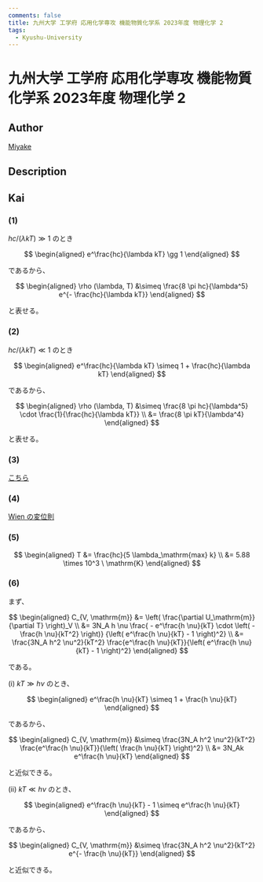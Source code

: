 ```yaml
---
comments: false
title: 九州大学 工学府 応用化学専攻 機能物質化学系 2023年度 物理化学 2
tags:
  - Kyushu-University
---
```

# 九州大学 工学府 応用化学専攻 機能物質化学系 2023年度 物理化学 2

## **Author**
[Miyake](https://miyake.github.io/exams/index.html)

## **Description**

## **Kai**
### (1)
$hc / (\lambda kT) \gg 1$ のとき

$$
  \begin{aligned}
  e^\frac{hc}{\lambda kT} \gg 1
  \end{aligned}
$$

であるから、

$$
  \begin{aligned}
  \rho (\lambda, T)
  &\simeq \frac{8 \pi hc}{\lambda^5} e^{- \frac{hc}{\lambda kT}}
  \end{aligned}
$$

と表せる。

### (2)
$hc / (\lambda kT) \ll 1$ のとき

$$
  \begin{aligned}
  e^\frac{hc}{\lambda kT} \simeq 1 + \frac{hc}{\lambda kT}
  \end{aligned}
$$

であるから、

$$
  \begin{aligned}
  \rho (\lambda, T)
  &\simeq \frac{8 \pi hc}{\lambda^5} \cdot \frac{1}{\frac{hc}{\lambda kT}}
  \\
  &= \frac{8 \pi kT}{\lambda^4}
  \end{aligned}
$$

と表せる。

### (3)

<p>
<a href="https://ja.wikipedia.org/wiki/%E3%83%97%E3%83%A9%E3%83%B3%E3%82%AF%E3%81%AE%E6%B3%95%E5%89%87">
こちら
</a>
</p>

### (4)

<p>
<a href="https://ja.wikipedia.org/wiki/%E3%82%A6%E3%82%A3%E3%83%BC%E3%83%B3%E3%81%AE%E5%A4%89%E4%BD%8D%E5%89%87">
Wien の変位則
</a>
</p>

### (5)

$$
  \begin{aligned}
  T
  &= \frac{hc}{5 \lambda_\mathrm{max} k}
  \\
  &= 5.88 \times 10^3 \ \mathrm{K}
  \end{aligned}
$$

### (6)
まず、

$$
  \begin{aligned}
  C_{V, \mathrm{m}}
  &= \left( \frac{\partial U_\mathrm{m}}{\partial T} \right)_V
  \\
  &= 3N_A h \nu
  \frac{ - e^\frac{h \nu}{kT} \cdot \left( - \frac{h \nu}{kT^2} \right)}
  {\left( e^\frac{h \nu}{kT} - 1 \right)^2}
  \\
  &= \frac{3N_A h^2 \nu^2}{kT^2}
  \frac{e^\frac{h \nu}{kT}}{\left( e^\frac{h \nu}{kT} - 1 \right)^2}
  \end{aligned}
$$

である。

(i) $kT \gg h \nu$ のとき、

$$
  \begin{aligned}
  e^\frac{h \nu}{kT} \simeq 1 + \frac{h \nu}{kT}
  \end{aligned}
$$

であるから、

$$
  \begin{aligned}
  C_{V, \mathrm{m}}
  &\simeq \frac{3N_A h^2 \nu^2}{kT^2}
  \frac{e^\frac{h \nu}{kT}}{\left( \frac{h \nu}{kT} \right)^2}
  \\
  &= 3N_Ak e^\frac{h \nu}{kT}
  \end{aligned}
$$

と近似できる。

(ii) $kT \ll h \nu$ のとき、

$$
  \begin{aligned}
  e^\frac{h \nu}{kT} - 1 \simeq e^\frac{h \nu}{kT}
  \end{aligned}
$$

であるから、

$$
  \begin{aligned}
  C_{V, \mathrm{m}}
  &\simeq \frac{3N_A h^2 \nu^2}{kT^2} e^{- \frac{h \nu}{kT}}
  \end{aligned}
$$

と近似できる。